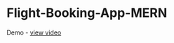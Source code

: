 # Flight-Booking-App-MERN
Demo - <a href="https://drive.google.com/file/d/1MYh8K2ObtnJ5ntZvo1LdsChTEvCIXbFx/view?usp=drivesdk">view video</a>
